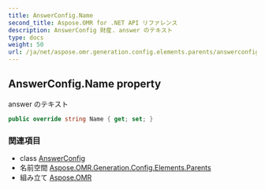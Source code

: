 ```yaml
---
title: AnswerConfig.Name
second_title: Aspose.OMR for .NET API リファレンス
description: AnswerConfig 財産. answer のテキスト
type: docs
weight: 50
url: /ja/net/aspose.omr.generation.config.elements.parents/answerconfig/name/
---
```

## AnswerConfig.Name property

answer のテキスト

```csharp
public override string Name { get; set; }
```

### 関連項目

* class [AnswerConfig](../)
* 名前空間 [Aspose.OMR.Generation.Config.Elements.Parents](../../answerconfig/)
* 組み立て [Aspose.OMR](../../../)


